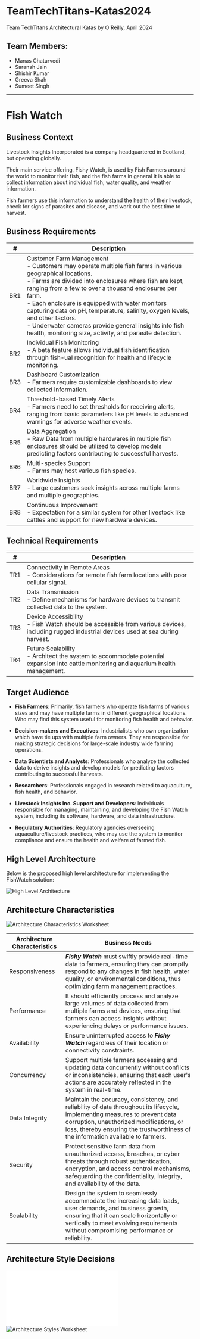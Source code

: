 # TeamTechTitans-Katas2024

Team TechTitans Architectural Katas by O'Reilly, April 2024

## Team Members:
- Manas Chaturvedi
- Saransh Jain
- Shishir Kumar
- Greeva Shah
- Sumeet Singh

---

# Fish Watch

## Business Context
Livestock Insights Incorporated is a company headquartered in Scotland, but
operating globally.

Their main service offering, Fishy Watch, is used by Fish Farmers around the world to monitor their fish, and the fish farms in general
It is able to collect information about individual fish, water quality, and weather information.

Fish farmers use this information to understand the health of their livestock, check for signs of parasites and disease, and work out the best time to harvest.

## Business Requirements
| # | Description |
| ---- |-------------|
| BR1      | Customer Farm Management <br> - Customers may operate multiple fish farms in various geographical locations. <br> - Farms are divided into enclosures where fish are kept, ranging from a few to over a thousand enclosures per farm. <br> - Each enclosure is equipped with water monitors capturing data on pH, temperature, salinity, oxygen levels, and other factors. <br> - Underwater cameras provide general insights into fish health, monitoring size, activity, and parasite detection. |
| BR2      | Individual Fish Monitoring <br> - A beta feature allows individual fish identification through fish-ual recognition for health and lifecycle monitoring. |
| BR3 | Dashboard Customization <br> - Farmers require customizable dashboards to view collected information. |
| BR4 | Threshold-based Timely Alerts <br> - Farmers need to set thresholds for receiving alerts, ranging from basic parameters like pH levels to advanced warnings for adverse weather events. |
| BR5 | Data Aggregation <br> - Raw Data from multiple hardwares in multiple fish enclosures should be utilized to develop models predicting factors contributing to successful harvests. |
| BR6 | Multi-species Support <br> - Farms may host various fish species. |
| BR7 | Worldwide Insights <br> - Large customers seek insights across multiple farms and multiple geographies. |
| BR8 | Continuous Improvement <br> - Expectation for a similar system for other livestock like cattles and support for new hardware devices. |

## Technical Requirements
| # | Description |
| ---- |-------------|
| TR1      | Connectivity in Remote Areas <br> - Considerations for remote fish farm locations with poor cellular signal. |
| TR2      | Data Transmission <br> - Define mechanisms for hardware devices to transmit collected data to the system. |
| TR3 | Device Accessibility <br> - Fish Watch should be accessible from various devices, including rugged industrial devices used at sea during harvest. |
| TR4 | Future Scalability <br> - Architect the system to accommodate potential expansion into cattle monitoring and aquarium health management. |

## Target Audience

- **Fish Farmers**: Primarily, fish farmers who operate fish farms of various sizes and may have multiple farms in different geographical locations. Who may find this system useful for monitoring fish health and behavior.

- **Decision-makers and Executives**: Industrialists who own organization which have tie ups with multiple farm owners. They are responsible for making strategic decisions for large-scale industry wide farming operations.

- **Data Scientists and Analysts**: Professionals who analyze the collected data to derive insights and develop models for predicting factors contributing to successful harvests.
   
- **Researchers**: Professionals engaged in research related to aquaculture, fish health, and behavior.

- **Livestock Insights Inc. Support and Developers**: Individuals responsible for managing, maintaining, and developing the Fish Watch system, including its software, hardware, and data infrastructure.

- **Regulatory Authorities**: Regulatory agencies overseeing aquaculture/livestock practices, who may use the system to monitor compliance and ensure the health and welfare of farmed fish.

## High Level Architecture
Below is the proposed high level architecture for implementing the FishWatch solution:

![High Level Architecture](Assets/high-level-diagram.png)

## Architecture Characteristics

![Architecture Characteristics Worksheet](Assets/architecture-worksheet.png)

| Architecture Characteristics  | Business Needs |
| ------------- | ------------- |
| Responsiveness | ***Fishy Watch*** must swiftly provide real-time data to farmers, ensuring they can promptly respond to any changes in fish health, water quality, or environmental conditions, thus optimizing farm management practices. |
| Performance | It should efficiently process and analyze large volumes of data collected from multiple farms and devices, ensuring that farmers can access insights without experiencing delays or performance issues. |
| Availability | Ensure uninterrupted access to ***Fishy Watch*** regardless of their location or connectivity constraints. |
| Concurrency  | Support multiple farmers accessing and updating data concurrently without conflicts or inconsistencies, ensuring that each user's actions are accurately reflected in the system in real-time. |
| Data Integrity | Maintain the accuracy, consistency, and reliability of data throughout its lifecycle, implementing measures to prevent data corruption, unauthorized modifications, or loss, thereby ensuring the trustworthiness of the information available to farmers. |
| Security  | Protect sensitive farm data from unauthorized access, breaches, or cyber threats through robust authentication, encryption, and access control mechanisms, safeguarding the confidentiality, integrity, and availability of the data. |
| Scalability | Design the system to seamlessly accommodate the increasing data loads, user demands, and business growth, ensuring that it can scale horizontally or vertically to meet evolving requirements without compromising performance or reliability. |

## Architecture Style Decisions
![ADR](ADR/000-architectural-approach.md)
![Architecture Styles Worksheet](Assets/architecture-styles-worksheet.png)
